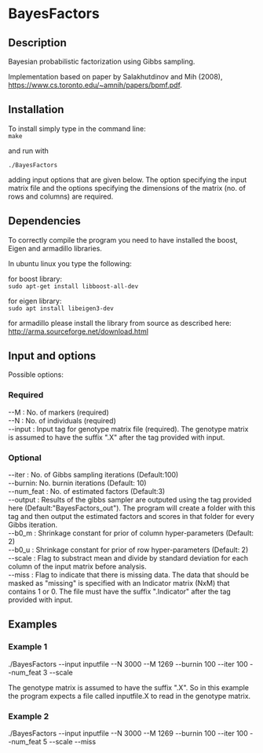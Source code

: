 # BayesFactors   

## Description   
Bayesian probabilistic factorization using Gibbs sampling.

Implementation based on paper by Salakhutdinov and Mih (2008), https://www.cs.toronto.edu/~amnih/papers/bpmf.pdf.


## Installation
To install simply type in the command line:    
`make`

and run with 

`./BayesFactors`

adding input options that are given below. The option specifying the input matrix file and the options specifying the dimensions of the matrix (no. of rows and columns) are required.


## Dependencies
To correctly compile the program you need to have installed the boost, Eigen and armadillo libraries.     

In ubuntu linux you type the following:   

for boost library:    
`sudo apt-get install libboost-all-dev`     

for eigen library:   
`sudo apt install libeigen3-dev`   

for armadillo please install the library from source as described here:   
http://arma.sourceforge.net/download.html   


## Input and options   

Possible options:   

### Required   
--M : No. of markers (required)    
--N : No. of individuals (required)   
--input : Input tag for genotype matrix file (required). The genotype matrix is assumed to have the suffix ".X" after the tag provided with input.   

### Optional   
--iter : No. of Gibbs sampling iterations (Default:100)   
--burnin: No. burnin iterations (Default: 10)   
--num_feat : No. of estimated factors (Default:3)   
--output : Results of the gibbs sampler are outputed using the tag provided here (Default:"BayesFactors_out"). The program will create a folder with this tag and then output the estimated factors and scores in that folder for every Gibbs iteration.   
--b0_m : Shrinkage constant for prior of column hyper-parameters (Default: 2)   
--b0_u : Shrinkage constant for prior of row hyper-parameters (Default: 2)   
--scale : Flag to substract mean and divide by standard deviation for each column of the input matrix before analysis.   
--miss : Flag to indicate that there is missing data. The data that should be masked as "missing" is specified with an Indicator matrix (NxM) that contains 1 or 0. The file must have the suffix ".Indicator" after the tag provided with input.   

## Examples   

### Example 1   
./BayesFactors --input inputfile --N 3000 --M 1269 --burnin 100 --iter 100 --num_feat 3 --scale   

The genotype matrix is assumed to have the suffix ".X". So in this example the program expects a file called inputfile.X to read in the genotype matrix.  

### Example 2   
./BayesFactors --input inputfile --N 3000 --M 1269 --burnin 100 --iter 100 --num_feat 5 --scale --miss   